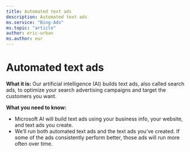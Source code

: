 ```yaml
---
title: Automated text ads
description: Automated text ads
ms.service: "Bing-Ads"
ms.topic: "article"
author: eric-urban
ms.author: eur
---
```


# Automated text ads

**What it is:**    Our artificial intelligence (AI) builds text ads, also called search ads, to optimize your search advertising campaigns and target the customers you want.

**What you need to know:**
- Microsoft AI will build text ads using your business info, your website, and text ads you create.
- We’ll run both automated text ads and the text ads you’ve created. If some of the ads consistently perform better, those ads will run more often over time.


